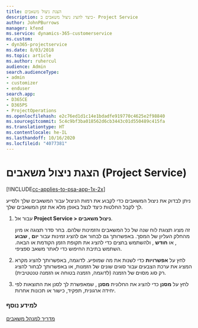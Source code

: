 ```yaml
---
title: ‏‫הצגת ניצול משאבים
description: כיצד להציג ניצול משאבים ב- Project Service
author: JohnPBurrows
manager: kfend
ms.service: dynamics-365-customerservice
ms.custom:
- dyn365-projectservice
ms.date: 8/03/2018
ms.topic: article
ms.author: ruhercul
audience: Admin
search.audienceType:
- admin
- customizer
- enduser
search.app:
- D365CE
- D365PS
- ProjectOperations
ms.openlocfilehash: e2c76ed1d1c14e1bdadfe919770c4625e2f98840
ms.sourcegitcommit: 5c4c9bf3ba018562d6cb3443c01d550489c415fa
ms.translationtype: HT
ms.contentlocale: he-IL
ms.lasthandoff: 10/16/2020
ms.locfileid: "4077381"
---
```

# <a name="view-resource-utilization-project-service"></a>הצגת ניצול משאבים (Project Service)

[!INCLUDE[cc-applies-to-psa-app-1x-2x](../includes/cc-applies-to-psa-app-1x-2x.md)]

ניתן לבדוק את ניצול המשאבים כדי לקבוע את רמות הניצול עבור המשאבים שלך ולסייע לך לקבל החלטות כיצד לנצל באופן מלא את זמן המשאבים שלך.  
  
1. עבור אל **Project Service > ניצול משאבים**. 

     זה מציג תצוגת לוח שנה של כל המשאבים והזמינות שלהם. בחר סדר תצוגה או מיון מהחלק העליון של המסך. באפשרותך גם לבחור אם להציג זמינות עבור **יום** , **שבוע** , או **חודש** , ולהשתמש בחצים כדי להציג את תקופת הזמן הקודמת או הבאה. השתמש בתיבת החיפוש כדי לאתר משאב ספציפי.      
  
2. לחץ על **אפשרויות** כדי לשנות את מה שמופיע. לדוגמה, באפשרותך להציג מקרא המציג את ערכת הצבעים עבור סוגים שונים של הזמנות, או באפשרותך לבחור להציג רק סוג מסוים של הזמנה (לדוגמה, הזמנה בטוחה או הזמנה טנטטיבית‬‬).  

3. לחץ על **מסנן** כדי להציג את החלונית **מסנן** , שמאפשרת לך לסנן את התוצאות לפי יחידה ארגונית, תפקיד, כישור או תכונות אחרות.  
  
### <a name="see-also"></a>למידע נוסף  
 [מדריך למנהל משאבים](../psa/resource-manager-guide.md)
